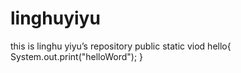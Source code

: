 # linghuyiyu
this is linghu yiyu’s repository
public static viod hello{
System.out.print("helloWord");
}
